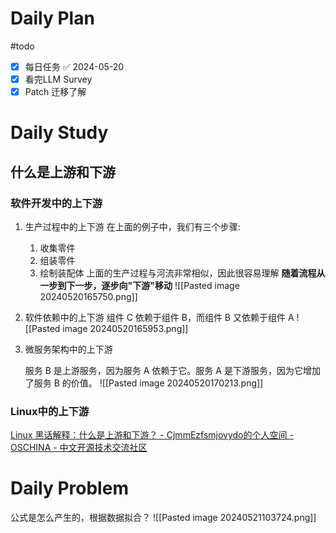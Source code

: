 # Daily Plan
#todo
- [x] 每日任务 ✅ 2024-05-20
- [x] 看完LLM Survey
- [x] Patch 迁移了解
# Daily Study
## 什么是上游和下游
### 软件开发中的上下游
1. 生产过程中的上下游
   在上面的例子中，我们有三个步骤:
	1. 收集零件
	2. 组装零件
	3. 绘制装配体
	上面的生产过程与河流非常相似，因此很容易理解 **随着流程从一步到下一步，逐步向"下游"移动**
![[Pasted image 20240520165750.png]]


2. 软件依赖中的上下游
   组件 C 依赖于组件 B，而组件 B 又依赖于组件 A
![[Pasted image 20240520165953.png]]

3. 微服务架构中的上下游

   服务 B 是上游服务，因为服务 A 依赖于它。服务 A 是下游服务，因为它增加了服务 B 的价值。
   ![[Pasted image 20240520170213.png]]
### Linux中的上下游
[Linux 黑话解释：什么是上游和下游？ - CjmmEzfsmjovydo的个人空间 - OSCHINA - 中文开源技术交流社区](https://my.oschina.net/emacs_c82f671/blog/11131174)

# Daily Problem
公式是怎么产生的，根据数据拟合？
![[Pasted image 20240521103724.png]]